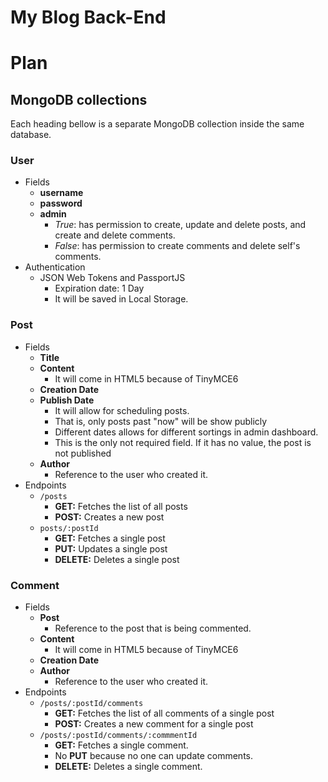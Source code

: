 # My Blog Back-End

# Plan

## MongoDB collections
Each heading bellow is a separate MongoDB collection inside the same database.

### User
* Fields
  * **username**
  * **password**
  * **admin**
    * *True*: has permission to create, update and delete posts, and create and delete comments.
    * *False*: has permission to create comments and delete self's comments.
* Authentication
  * JSON Web Tokens and PassportJS
    * Expiration date: 1 Day
    * It will be saved in Local Storage.

### Post
* Fields
  * **Title**
  * **Content**
    * It will come in HTML5 because of TinyMCE6
  * **Creation Date**
  * **Publish Date**
    * It will allow for scheduling posts.
    * That is, only posts past "now" will be show publicly
    * Different dates allows for different sortings in admin dashboard.
    * This is the only not required field. If it has no value, the post is not published
  * **Author**
    * Reference to the user who created it.
* Endpoints
  * `/posts`
    * **GET:** Fetches the list of all posts
    * **POST:** Creates a new post
  * `posts/:postId`
    * **GET:** Fetches a single post
    * **PUT:** Updates a single post
    * **DELETE:** Deletes a single post

### Comment
* Fields
  * **Post**
    * Reference to the post that is being commented.
  * **Content**
    * It will come in HTML5 because of TinyMCE6
  * **Creation Date**
  * **Author**
    * Reference to the user who created it.
* Endpoints
  * `/posts/:postId/comments`
    * **GET:** Fetches the list of all comments of a single post
    * **POST:** Creates a new comment for a single post
  * `/posts/:postId/comments/:commmentId`
    * **GET:** Fetches a single comment.
    * No **PUT** because no one can update comments.
    * **DELETE:** Deletes a single comment.